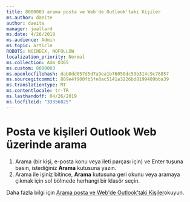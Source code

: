 ```yaml
---
title: 8000003 arama posta ve Web'de Outlook'taki Kişiler
ms.author: daeite
author: daeite
manager: joallard
ms.date: 4/26/2019
ms.audience: Admin
ms.topic: article
ROBOTS: NOINDEX, NOFOLLOW
localization_priority: Normal
ms.collection: Adm_O365
ms.custom: 8000003
ms.openlocfilehash: dab0dd057d5d7a9ea1b76050dc59b314c9c76857
ms.sourcegitcommit: 889e4f900fb5fe8ac5141a3226bd8199489bba39
ms.translationtype: MT
ms.contentlocale: tr-TR
ms.lasthandoff: 04/26/2019
ms.locfileid: "33356825"
---
```

# <a name="search-mail-and-people-on-outlook-on-the-web"></a>Posta ve kişileri Outlook Web üzerinde arama

1. Arama (bir kişi, e-posta konu veya ileti parçası için) ve Enter tuşuna basın, istediğiniz **Arama** kutusuna yazın.
2. Arama ile işiniz bitince, **Arama** kutusuna geri okunu veya aramaya çıkmak için sol bölmede herhangi bir klasör seçin.

Daha fazla bilgi için [Arama posta ve Web'de Outlook'taki Kişiler](https://support.office.com/article/b27e5eb7-3255-4c61-bf16-1c6a16bc2e6b)okuyun.